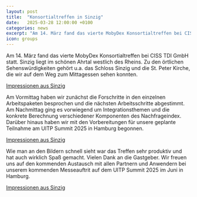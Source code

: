 ```yaml
---
layout: post
title:  "Konsortialtreffen in Sinzig"
date:   2025-03-28 12:00:00 +0100
categories: news
excerpt: "Am 14. März fand das vierte MobyDex Konsortialtreffen bei CISS TDI GmbH statt."
icon: groups
---
```


Am 14. März fand das vierte MobyDex Konsortialtreffen bei CISS TDI GmbH statt. Sinzig liegt im schönen Ahrtal westlich des Rheins. Zu den örtlichen Sehenswürdigkeiten gehört u.a. das Schloss Sinzig und die St. Peter Kirche, die wir auf dem Weg zum Mittagessen sehen konnten.

[Impressionen aus Sinzig](/assets/images/workshops/sinzig/img1.jpg)

Am Vormittag haben wir zunächst die Forschritte in den einzelnen Arbeitspaketen besprochen und die nächsten Arbeitsschritte abgestimmt. Am Nachmittag ging es vorwiegend um Integrationsthemen und die konkrete Berechnung verschiedener Komponenten des Nachfrageindex. Darüber hinaus haben wir mit den Vorbereitungen für unsere geplante Teilnahme am UITP Summit 2025 in Hamburg begonnen. 

[Impressionen aus Sinzig](/assets/images/workshops/sinzig/img2.jpg)

Wie man an den Bildern schnell sieht war das Treffen sehr produktiv und hat auch wirklich Spaß gemacht. Vielen Dank an die Gastgeber. Wir freuen uns auf den kommenden Austausch mit allen Partnern und Anwendern bei unserem kommenden Messeauftrit auf dem UITP Summit 2025 im Juni in Hamburg.

[Impressionen aus Sinzig](/assets/images/workshops/sinzig/img3.jpg)
